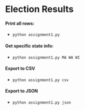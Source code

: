 Election Results
================

#### Print all rows:
- `python assignment1.py`

#### Get specific state info:
- `python assignment1.py MA WA WI`

#### Export to CSV
- `python assignment1.py csv`

#### Export to JSON
- `python assignment1.py json`